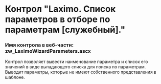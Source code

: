 ﻿---
description: 2.6.0.0
---
# Контрол "Laximo. Список параметров в отборе по параметрам [служебный]."
### Имя контрола в веб-части: zw_LaximoWizardParameters.ascx
Контрол позволяет вывести наименование параметра и список его значений в виде выпадающего списка для поиска по параметрам. Выводит параметры, которые не имеют собственного представления в шаблоне.
